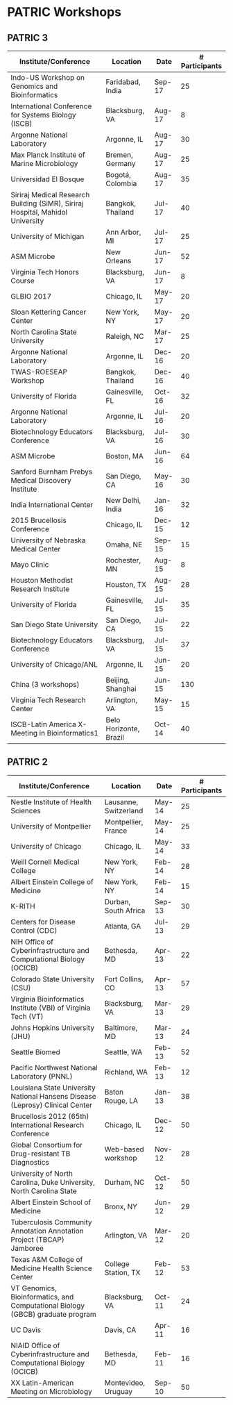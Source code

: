 # PATRIC Workshops

## PATRIC 3

| Institute/Conference                                                           | Location               | Date   | # Participants |
|--------------------------------------------------------------------------------|------------------------|--------|----------------|
| Indo-US Workshop on Genomics and Bioinformatics                                | Faridabad, India       | Sep-17 | 25             |
| International Conference for Systems Biology (ISCB)                            | Blacksburg, VA         | Aug-17 | 8              |
| Argonne National Laboratory                                                    | Argonne, IL            | Aug-17 | 30             |
| Max Planck Institute of Marine Microbiology                                    | Bremen, Germany        | Aug-17 | 25             |
| Universidad El Bosque                                                          | Bogotá, Colombia       | Aug-17 | 35             |
| Siriraj Medical Research Building (SiMR), Siriraj Hospital, Mahidol University | Bangkok, Thailand      | Jul-17 | 40             |
| University of Michigan                                                         | Ann Arbor, MI          | Jul-17 | 25             |
| ASM Microbe                                                                    | New Orleans            | Jun-17 | 52             |
| Virginia Tech Honors Course                                                    | Blacksburg, VA         | Jun-17 | 8              |
| GLBIO 2017                                                                     | Chicago, IL            | May-17 | 20             |
| Sloan Kettering Cancer Center                                                  | New York, NY           | May-17 | 20             |
| North Carolina State University                                                | Raleigh, NC            | Mar-17 | 25             |
| Argonne National Laboratory                                                    | Argonne, IL            | Dec-16 | 20             |
| TWAS-ROESEAP Workshop                                                          | Bangkok, Thailand      | Dec-16 | 40             |
| University of Florida                                                          | Gainesville, FL        | Oct-16 | 32             |
| Argonne National Laboratory                                                    | Argonne, IL            | Jul-16 | 20             |
| Biotechnology Educators Conference                                             | Blacksburg, VA         | Jul-16 | 30             |
| ASM Microbe                                                                    | Boston, MA             | Jun-16 | 64             |
| Sanford Burnham Prebys Medical Discovery Institute                             | San Diego, CA          | May-16 | 30             |
| India International Center                                                     | New Delhi, India       | Jan-16 | 32             |
| 2015 Brucellosis Conference                                                    | Chicago, IL            | Dec-15 | 12             |
| University of Nebraska Medical Center                                          | Omaha, NE              | Sep-15 | 15             |
| Mayo Clinic                                                                    | Rochester, MN          | Aug-15 | 8              |
| Houston Methodist Research Institute                                           | Houston, TX            | Aug-15 | 28             |
| University of Florida                                                          | Gainesville, FL        | Jul-15 | 35             |
| San Diego State University                                                     | San Diego, CA          | Jul-15 | 22             |
| Biotechnology Educators Conference                                             | Blacksburg, VA         | Jul-15 | 37             |
| University of Chicago/ANL                                                      | Argonne, IL            | Jun-15 | 20             |
| China (3 workshops)                                                            | Beijing, Shanghai      | Jun-15 | 130            |
| Virginia Tech Research Center                                                  | Arlington, VA          | May-15 | 15             |
| ISCB-Latin America X-Meeting in Bioinformatics1                                | Belo Horizonte, Brazil | Oct-14 | 40             |


## PATRIC 2

| Institute/Conference                                                            | Location              | Date   | # Participants |
|---------------------------------------------------------------------------------|-----------------------|--------|----------------|
| Nestle Institute of Health Sciences                                             | Lausanne, Switzerland | May-14 | 25             |
| University of Montpellier                                                       | Montpellier, France   | May-14 | 25             |
| University of Chicago                                                           | Chicago, IL           | May-14 | 33             |
| Weill Cornell Medical College                                                   | New York, NY          | Feb-14 | 28             |
| Albert Einstein College of Medicine                                             | New York, NY          | Feb-14 | 15             |
| K-RITH                                                                          | Durban, South Africa  | Sep-13 | 30             |
| Centers for Disease Control (CDC)                                               | Atlanta, GA           | Jul-13 | 29             |
| NIH Office of Cyberinfrastructure and Computational Biology (OCICB)             | Bethesda, MD          | Apr-13 | 22             |
| Colorado State University (CSU)                                                 | Fort Collins, CO      | Apr-13 | 57             |
| Virginia Bioinformatics Institute (VBI) of Virginia Tech (VT)                   | Blacksburg, VA        | Mar-13 | 29             |
| Johns Hopkins University (JHU)                                                  | Baltimore, MD         | Mar-13 | 24             |
| Seattle Biomed                                                                  | Seattle, WA           | Feb-13 | 52             |
| Pacific Northwest National Laboratory (PNNL)                                    | Richland, WA          | Feb-13 | 12             |
| Louisiana State University National Hansens Disease (Leprosy) Clinical Center   | Baton Rouge, LA       | Jan-13 | 38             |
| Brucellosis 2012 (65th) International Research Conference                       | Chicago, IL           | Dec-12 | 50             |
| Global Consortium for Drug-resistant TB Diagnostics                             | Web-based workshop    | Nov-12 | 28             |
| University of North Carolina, Duke University, North Carolina State             | Durham, NC            | Oct-12 | 50             |
| Albert Einstein School of Medicine                                              | Bronx, NY             | Jun-12 | 29             |
| Tuberculosis Community Annotation Annotation Project (TBCAP) Jamboree           | Arlington, VA         | Mar-12 | 20             |
| Texas A&M College of Medicine Health Science Center                             | College Station, TX   | Feb-12 | 53             |
| VT Genomics, Bioinformatics, and Computational Biology (GBCB) graduate program  | Blacksburg, VA        | Oct-11 | 24             |
| UC Davis                                                                        | Davis, CA             | Apr-11 | 16             |
| NIAID Office of Cyberinfrastructure and Computational Biology (OCICB)           | Bethesda, MD          | Feb-11 | 16             |
| XX Latin-American Meeting on Microbiology                                       | Montevideo, Uruguay   | Sep-10 | 50             |
